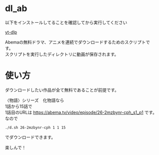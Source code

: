 # dl_ab

以下をインストールしてることを確認してから実行してください 

[yt-dlp](https://github.com/yt-dlp/yt-dlp)

Abemaの無料ドラマ、アニメを連続でダウンロードするためのスクリプトです。  
スクリプトを実行したディレクトリに動画が保存されます。


# 使い方
ダウンロードしたい作品が全て無料であることが前提です。

〈物語〉シリーズ　化物語なら  
1話から15話で  
1話目のURLは https://abema.tv/video/episode/26-2mzbynr-cph_s1_p1 です。  
なので  

```
./d.sh 26-2mzbynr-cph 1 1 15
```
でダウンロードできます。  

楽しんで！
